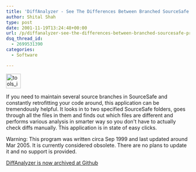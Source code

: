 ```yaml
---
title: 'DiffAnalyzer - See The Differences Between Branched SourceSafe Projects'
author: Shital Shah
type: post
date: 2001-11-19T13:24:48+00:00
url: /p/diffanalyzer-see-the-differences-between-branched-sourcesafe-projects/
dsq_thread_id:
  - 2699531390
categories:
  - Software

---
```

[<img src="http://shitalshah.com/wp-content/uploads/2003/03/tools_icon.gif" alt="tools_icon" width="40" height="40" class="alignleft size-full wp-image-1124" />][1]
  
If you need to maintain several source branches in SourceSafe and constantly retrofitting your code around, this application can be tremendously helpful. It looks in to two specified SourceSafe folders, goes through all the files in them and finds out which files are different and performs various analysis in smarter way so you don't have to actually check diffs manually. This application is in state of easy clicks. 

<p class="obsolete">
  Warning: This program was written circa Sep 1999 and last updated around Mar 2005. It is currently considered obsolete. There are no plans to update it and no support is provided.
</p>

[DiffAnalyzer is now archived at Github][2]

<div class="github-widget" data-repo="sytelus/DiffAnalyzer">
</div>

 [1]: http://shitalshah.com/wp-content/uploads/2003/03/tools_icon.gif
 [2]: https://github.com/sytelus/DiffAnalyzer